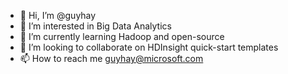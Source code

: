 - 👋 Hi, I’m @guyhay
- 👀 I’m interested in Big Data Analytics
- 🌱 I’m currently learning Hadoop and open-source
- 💞️ I’m looking to collaborate on HDInsight quick-start templates
- 📫 How to reach me guyhay@microsoft.com

<!---
guyhay/guyhay is a ✨ special ✨ repository because its `README.md` (this file) appears on your GitHub profile.
You can click the Preview link to take a look at your changes.
--->
